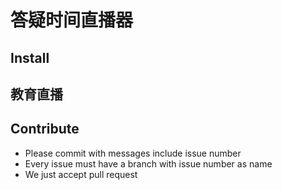 # 答疑时间直播器
## Install

## 教育直播

## Contribute

- Please commit with messages include issue number
- Every issue must have a branch with issue number as name
- We just accept pull request


